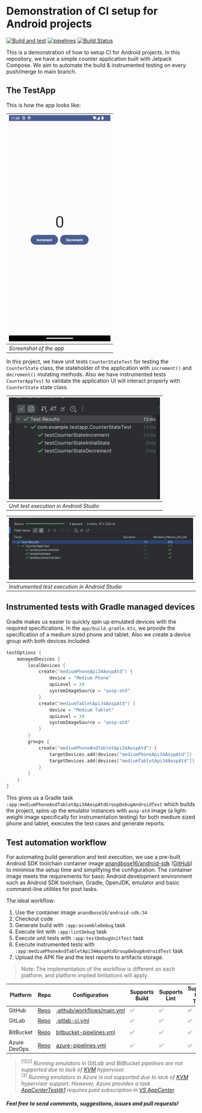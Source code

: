 # Demonstration of CI setup for Android projects

[![Build and test](https://github.com/anandbosedev/android-ci-demo/actions/workflows/main.yml/badge.svg)](https://github.com/anandbosedev/android-ci-demo/actions/workflows/main.yml) [![pipelines](https://gitlab.com/anandbose/android-ci-demo/badges/main/pipeline.svg)](https://gitlab.com/anandbose/android-ci-demo) [![Build Status](https://dev.azure.com/anandbose/android-ci-demo/_apis/build/status%2Fandroid-ci-demo?branchName=main)](https://dev.azure.com/anandbose/android-ci-demo/_build/latest?definitionId=1&branchName=main)

This is a demonstration of how to setup CI for Android projects. In this repository, we have a simple counter application built with Jetpack Compose. We aim to automate the build & instrumented testing on every push/merge to main branch.

## The TestApp

This is how the app looks like:

| ![Screenshot of the app](ss.png) |
| -- |
| *Screenshot of the app* |

In this project, we have unit tests `CounterStateTest` for testing the `CounterState` class, the stateholder of the application with `increment()` and `decrement()` mutating methods. Also we have instrumented tests `CounterAppTest` to validate the application UI will interact properly with `CounterState` state class.

| ![Unit test execution in Android Studio](unit-test-execution.png) |
| -- |
| *Unit test execution in Android Studio* |

| ![Instrumented test execution in Android Studio](instrumented-test-execution.png) |
| -- |
| *Instrumented test execution in Android Studio* |

## Instrumented tests with Gradle managed devices

Gradle makes us easier to quickly spin up emulated devices with the required specifications. In the `app/build.gradle.kts`, we provide the specification of a medium sized phone and tablet. Also we create a device group with both devices included:

```kotlin
testOptions {
    managedDevices {
        localDevices {
            create("mediumPhoneApi34AospAtd") {
                device = "Medium Phone"
                apiLevel = 34
                systemImageSource = "aosp-atd"
            }
            create("mediumTabletApi34AospAtd") {
                device = "Medium Tablet"
                apiLevel = 34
                systemImageSource = "aosp-atd"
            }
        }
        groups {
            create("mediumPhoneAndTabletApi34AospAtd") {
                targetDevices.add(devices["mediumPhoneApi34AospAtd"])
                targetDevices.add(devices["mediumTabletApi34AospAtd"])
            }
        }
    }
}
```

This gives us a Gradle task `:app:mediumPhoneAndTabletApi34AospAtdGroupDebugAndroidTest` which builds the project, spins up the emulator instances with `aosp-atd` image (a light-weight image specifically for instrumentation testing) for both medium sized phone and tablet, executes the test cases and generate reports.

## Test automation workflow

For automating build generation and test execution, we use a pre-built Android SDK toolchain container image [anandbose16/android-sdk](https://hub.docker.com/r/anandbose16/android-sdk) ([GitHub](https://github.com/anandbosedev/android-sdk)) to minimise the setup time and simplifying the configuration. The container image meets the requirements for basic Android development environment such as Android SDK toolchain, Gradle, OpenJDK, emulator and basic command-line utilities for post tasks.

The ideal workflow:
1. Use the container image `anandbose16/android-sdk:34`
2. Checkout code
3. Generate build with `:app:assembleDebug` task
4. Execute lint with `:app:lintDebug` task
5. Execute unit tests with `:app:testDebugUnitTest` task
6. Execute instrumented tests with `:app:mediumPhoneAndTabletApi34AospAtdGroupDebugAndroidTest` task
7. Upload the APK file and the test reports to artifacts storage.

> Note: The implementation of the workflow is different on each platform, and platform implied limitations will apply.

| Platform | Repo | Configuration | Supports Build | Supports Lint | Supports Unit Tests | Support Instrumented Tests |
|----------|------|---------------|----------------|---------------|---------------------|----------------------------|
| GitHub | [Repo](https://github.com/anandbosedev/android-ci-demo) | [.github/workflows/main.yml](.github/workflows/main.yml) | ✅ | ✅ | ✅ | ✅ |
| GitLab | [Repo](https://gitlab.com/anandbose/android-ci-demo) | [.gitlab-ci.yml](.gitlab-ci.yml) | ✅ | ✅ | ✅ | ⛔<sup>[1]</sup> |
| BitBucket | [Repo](https://bitbucket.org/anandbose/android-ci-demo) | [bitbucket-pipelines.yml](bitbucket-pipelines.yml) | ✅ | ✅ | ✅ | ⛔<sup>[2]</sup> |
| Azure DevOps | [Repo](https://dev.azure.com/anandbose/android-ci-demo) | [azure-pipelines.yml](azure-pipelines.yml) | ✅ | ✅ | ✅ | ⛔<sup>[3]</sup> |

> <sup>[1][2]</sup> *Running emulators in GitLab and BitBucket pipelines are not supported due to lack of [KVM](https://developer.android.com/studio/run/emulator-acceleration#vm-linux) hypervisor.*<br>
<sup>[3]</sup> *Running emulators in Azure is not supported due to lack of [KVM](https://developer.android.com/studio/run/emulator-acceleration#vm-linux) hypervisor support. However, Azure provides a task [AppCenterTest@1](https://learn.microsoft.com/en-us/azure/devops/pipelines/tasks/reference/app-center-test-v1?view=azure-pipelines) requires paid subscription in [VS AppCenter](https://appcenter.ms/).*

#### *Feel free to send comments, suggestions, issues and pull requests!*